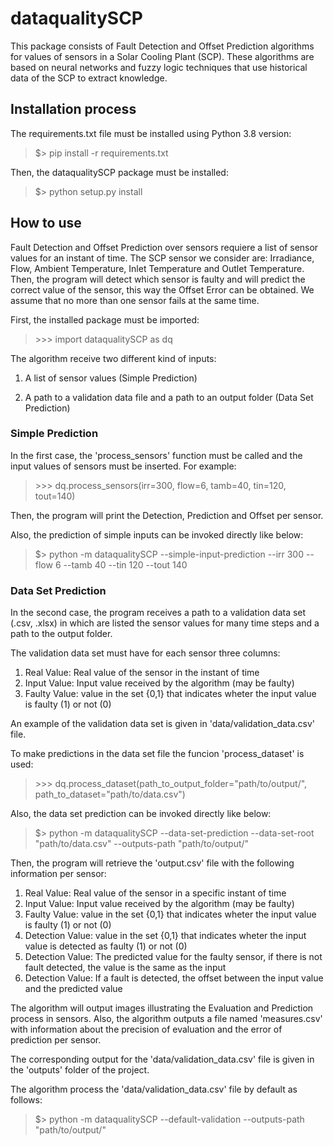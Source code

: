 # dataqualitySCP

This package consists of Fault Detection and Offset Prediction algorithms for values of sensors in a Solar Cooling Plant (SCP). These algorithms are based on neural networks and fuzzy logic techniques that use historical data of the SCP to extract knowledge.


## Installation process

The requirements.txt file must be installed using Python 3.8 version:

>$\> pip install -r requirements.txt

Then, the dataqualitySCP package must be installed: 

>$\> python setup.py install

## How to use

Fault Detection and Offset Prediction over sensors requiere a list of sensor values for an instant of time. The SCP sensor we consider are: Irradiance, Flow, Ambient Temperature, Inlet Temperature and Outlet Temperature. Then, the program will detect which sensor is faulty and will predict the correct value of the sensor, this way the Offset Error can be obtained. We assume that no more than one sensor fails at the same time.         

First, the installed package must be imported:

> \>\>\> import dataqualitySCP as dq

The algorithm receive two different kind of inputs:

1. A list of sensor values (Simple Prediction)

2. A path to a validation data file and a path to an output folder (Data Set Prediction)

### Simple Prediction

In the first case, the 'process_sensors' function must be called and the input values of sensors must be inserted. For example:

> \>\>\> dq.process_sensors(irr=300, flow=6, tamb=40, tin=120, tout=140)

Then, the program will print the Detection, Prediction and Offset per sensor.

Also, the prediction of simple inputs can be invoked directly like below:

>$\> python -m dataqualitySCP --simple-input-prediction --irr 300 --flow 6 --tamb 40 --tin 120 --tout 140 

### Data Set Prediction

In the second case, the program receives a path to a validation data set (.csv, .xlsx) in which are listed the sensor values for many time steps and a path to the output folder.

The validation data set must have for each sensor three columns: 

1. Real Value: Real value of the sensor in the instant of time 	
2. Input Value: Input value received by the algorithm (may be faulty)
3. Faulty Value: value in the set {0,1} that indicates wheter the input value is faulty (1) or not (0)

An example of the validation data set is given in 'data/validation_data.csv' file. 

To make predictions in the data set file the funcion 'process_dataset' is used:

> \>\>\> dq.process_dataset(path_to_output_folder="path/to/output/", path_to_dataset="path/to/data.csv")

Also, the data set prediction can be invoked directly like below:

>$\> python -m dataqualitySCP --data-set-prediction --data-set-root "path/to/data.csv" --outputs-path "path/to/output/"

Then, the program will retrieve the 'output.csv' file with the following information per sensor:

1. Real Value: Real value of the sensor in a specific instant of time 	
2. Input Value: Input value received by the algorithm (may be faulty)
3. Faulty Value: value in the set {0,1} that indicates wheter the input value is faulty (1) or not (0)
4. Detection Value: value in the set {0,1} that indicates wheter the input value is detected as faulty (1) or not (0)
5. Detection Value: The predicted value for the faulty sensor, if there is not fault detected, the value is the same as the input 
6. Detection Value: If a fault is detected, the offset between the input value and the predicted value

The algorithm will output images illustrating the Evaluation and Prediction process in sensors. Also, the algorithm outputs a file named 'measures.csv' with information about the precision of evaluation and the error of prediction per sensor. 

The corresponding output for the 'data/validation_data.csv' file is given in the 'outputs' folder of the project.

The algorithm process the 'data/validation_data.csv' file by default as follows:

>$\> python -m dataqualitySCP --default-validation --outputs-path "path/to/output/"
